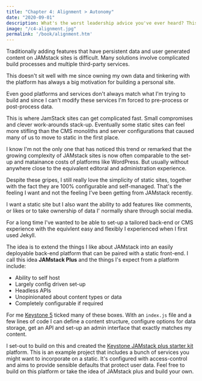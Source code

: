 ```yaml
---
title: "Chapter 4: Alignment > Autonomy"
date: "2020-09-01"
description: What's the worst leadership advice you've ever heard? This one is bad, because it sounds so good.
image: "/c4-alignment.jpg"
permalink: '/book/alignment.htm'
---
```


Traditionally adding features that have persistent data and user generated content on JAMstack sites is difficult. Many solutions involve complicated build processes and multiple third-party services.

This doesn't sit well with me since owning my own data and tinkering with the platform has always a big motivation for building a personal site.

Even good platforms and services don't always match what I'm trying to build and since I can't modify these services I'm forced to pre-process or post-process data.

This is where JamStack sites can get complicated fast. Small compromises and clever work-arounds stack-up. Eventually some static sites can feel more stifling than the CMS monoliths and server configurations that caused many of us to move to static in the first place.

I know I'm not the only one that has noticed this trend or remarked that the growing complexity of JAMstack sites is now often comparable to the set-up and matainance costs of platforms like WordPress. But usually without anywhere close to the equivalent editoral and administration experience.

Despite these gripes, I still really love the simplicity of static sites, together with the fact they are 100% configurable and self-managed. That's the feeling I want and not the feeling I've been getting from JAMstack recently.

I want a static site but I also want the ability to add features like comments, or likes or to take ownership of data I' normally share through social media.

For a long time I've wanted to be able to set-up a tailored back-end or CMS experience with the equivlent easy and flexibly I experienced when I first used Jekyll.

The idea is to extend the things I like about JAMstack into an easily deployable back-end platform that can be paired with a static front-end. I call this idea **JAMstack Plus** and the things I's expect from a platform include:

- Ability to self host
- Largely config driven set-up
- Headless APIs
- Unopinionated about content types or data
- Completely configurable if required

For me [Keystone 5](https://keystonejs.com/) ticked many of these boxes. With an `index.js` file and a few lines of code I can define a content structure, configure options for data storage, get an API and set-up an admin interface that exactly matches my content.

I set-out to build on this and created the [Keystone JAMstack plus starter kit](https://github.com/MadeByMike/keystone-jamstack-plus) platform. This is an example project that includes a bunch of services you might want to incorporate on a static. It's configured with access-control and aims to provide sensible defaults that protect user data. Feel free to build on this platform or take the idea of JAMstack plus and build your own.
